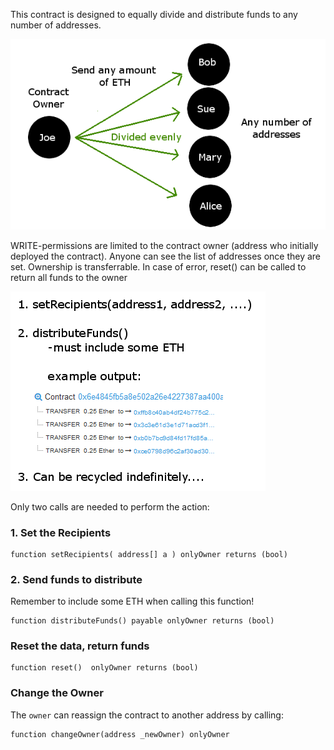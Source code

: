 This contract is designed to equally divide and distribute funds to any number of addresses.  

![alt text](https://github.com/blockchainbuddha/Eth-Splitter-Tool/blob/master/Images/description.png)

WRITE-permissions are limited to the contract owner (address who initially deployed the contract).  Anyone can see the list of addresses once they are set. Ownership is transferrable. In case of error, reset() can be called to return all funds to the owner

![alt text](https://github.com/blockchainbuddha/Eth-Splitter-Tool/blob/master/Images/example.png)

Only two calls are needed to perform the action: 

### 1. Set the Recipients

	function setRecipients( address[] a ) onlyOwner returns (bool)

### 2. Send funds to distribute

Remember to include some ETH when calling this function!

	function distributeFunds() payable onlyOwner returns (bool) 

### Reset the data, return funds

	function reset()  onlyOwner returns (bool)
 
### Change the Owner

The `owner` can reassign the contract to another address by calling:

    function changeOwner(address _newOwner) onlyOwner


